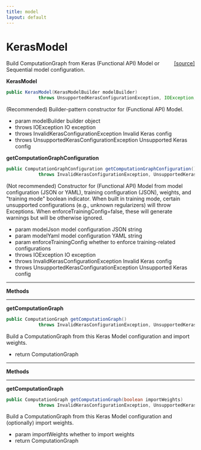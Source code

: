 ```yaml
---
title: model
layout: default
---
```

# KerasModel

<span style="float:right;"> [[source]](https://github.com/deeplearning4j/deeplearning4j/tree/master/deeplearning4j/deeplearning4j-modelimport/src/main/java/org/deeplearning4j/nn/modelimport/keras//KerasModel.java) </span>
Build ComputationGraph from Keras (Functional API) Model or
Sequential model configuration.


<b>KerasModel</b> 
```java
public KerasModel(KerasModelBuilder modelBuilder)
            throws UnsupportedKerasConfigurationException, IOException, InvalidKerasConfigurationException 
```


(Recommended) Builder-pattern constructor for (Functional API) Model.

- param modelBuilder builder object
- throws IOException                            IO exception
- throws InvalidKerasConfigurationException     Invalid Keras config
- throws UnsupportedKerasConfigurationException Unsupported Keras config


<b>getComputationGraphConfiguration</b> 
```java
public ComputationGraphConfiguration getComputationGraphConfiguration()
            throws InvalidKerasConfigurationException, UnsupportedKerasConfigurationException 
```


(Not recommended) Constructor for (Functional API) Model from model configuration
(JSON or YAML), training configuration (JSON), weights, and "training mode"
boolean indicator. When built in training mode, certain unsupported configurations
(e.g., unknown regularizers) will throw Exceptions. When enforceTrainingConfig=false, these
will generate warnings but will be otherwise ignored.

- param modelJson             model configuration JSON string
- param modelYaml             model configuration YAML string
- param enforceTrainingConfig whether to enforce training-related configurations
- throws IOException                            IO exception
- throws InvalidKerasConfigurationException     Invalid Keras config
- throws UnsupportedKerasConfigurationException Unsupported Keras config


---
<b>Methods</b>

---
<b>getComputationGraph</b> 
```java
public ComputationGraph getComputationGraph()
            throws InvalidKerasConfigurationException, UnsupportedKerasConfigurationException 
```


Build a ComputationGraph from this Keras Model configuration and import weights.

- return ComputationGraph


---
<b>Methods</b>

---
<b>getComputationGraph</b> 
```java
public ComputationGraph getComputationGraph(boolean importWeights)
            throws InvalidKerasConfigurationException, UnsupportedKerasConfigurationException 
```


Build a ComputationGraph from this Keras Model configuration and (optionally) import weights.

- param importWeights whether to import weights
- return ComputationGraph


